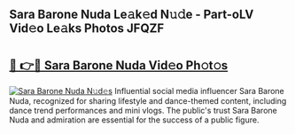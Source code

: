 ## Sara Barone Nuda Le𝚊k𝚎d N𝚞𝚍e - Part-oLV Vid𝚎o Le𝚊ks Photos JFQZF

# <h2><a href="http://fbdmn7.evod.top/?m=Sara+Barone+Nuda">🔗 👉🔴 Sara Barone Nuda Vid𝚎o Ph𝚘t𝚘s</a></h2>

[![Sara Barone Nuda N𝚞d𝚎s](https://i.imgur.com/8V9OHl7.gif)](http://fbdmn7.evod.top/?m=Sara+Barone+Nuda)
Influential social media influencer Sara Barone Nuda, recognized for sharing lifestyle and dance-themed content, including dance trend performances and mini vlogs. The public's trust Sara Barone Nuda and admiration are essential for the success of a public figure. 

